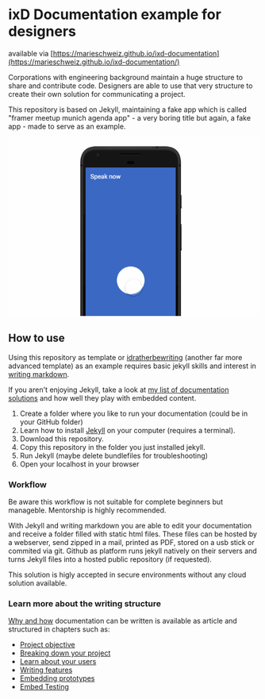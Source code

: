 # ixD Documentation example for designers

available via [https://marieschweiz.github.io/ixd-documentation](https://marieschweiz.github.io/ixd-documentation/)

Corporations with engineering background maintain a huge structure to share and contribute code. Designers are able to use that very structure to create their own solution for communicating a project.

This repository is based on Jekyll, maintaining a fake app which is called "framer meetup munich agenda app" - a very boring title but again, a fake app - made to serve as an example.

![App preview](/materials/Sayitwithframer3.gif)

## How to use

Using this repository as template or [idratherbewriting](https://github.com/tomjohnson1492/documentation-theme-jekyll) (another far more advanced template) as an example requires basic jekyll skills and interest in [writing markdown](https://guides.github.com/features/mastering-markdown/).

If you aren't enjoying Jekyll, take a look at [my list of documentation solutions](https://docs.google.com/spreadsheets/d/15Pv5R7PUbzoQm3y5n6bMCyR3-5SzqoUOQqh8QOApy3U/edit?usp=drive_web) and how well they play with embedded content.

1. Create a folder where you like to run your documentation (could be in your GitHub folder)
2. Learn how to install [Jekyll](jekyllrb.com) on your computer (requires a terminal).
3. Download this repository.
4. Copy this repository in the folder you just installed jekyll.
5. Run Jekyll (maybe delete bundlefiles for troubleshooting)
6. Open your localhost in your browser

### Workflow

Be aware this workflow is not suitable for complete beginners but manageble. Mentorship is highly recommended.

With Jekyll and writing markdown you are able to edit your documentation and receive a folder filled with static html files. These files can be hosted by a webserver, send zipped in a mail, printed as PDF, stored on a usb stick or commited via git. Github as platform runs jekyll natively on their servers and turns Jekyll files into a hosted public repository (if requested).

This solution is higly accepted in secure environments without any cloud solution available.

### Learn more about the writing structure

[Why and how](https://marieschweiz.github.io/ixd-documentation/why/) documentation can be written is available as article and structured in  chapters such as:

* [Project objective](https://marieschweiz.github.io/ixd-documentation/why/#find-your-project-objective)
* [Breaking down your project](https://marieschweiz.github.io/ixd-documentation/why/#breaking-down-your-project)
* [Learn about your users](https://marieschweiz.github.io/ixd-documentation/why/#learn-more-about-the-user)
* [Writing features](https://marieschweiz.github.io/ixd-documentation/why/#writing-for-features)
* [Embedding prototypes](https://marieschweiz.github.io/ixd-documentation/why/#embedding-screens-and-prototypes)
* [Embed Testing](https://marieschweiz.github.io/ixd-documentation/why/#testing-and-documentation)